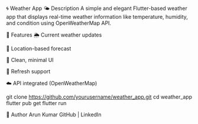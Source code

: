 🌀 Weather App
🌤️ Description
A simple and elegant Flutter-based weather app that displays real-time weather information like temperature, humidity, and condition using OpenWeatherMap API.

📱 Features
🌦️ Current weather updates

📍 Location-based forecast

🎨 Clean, minimal UI

🔄 Refresh support

☁️ API integrated (OpenWeatherMap)

git clone https://github.com/yourusername/weather_app.git
cd weather_app
flutter pub get
flutter run

👤 Author
Arun Kumar
GitHub | LinkedIn
